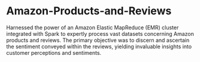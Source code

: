 # Amazon-Products-and-Reviews
Harnessed the power of an Amazon Elastic MapReduce (EMR) cluster integrated with Spark to expertly process vast datasets concerning Amazon products and reviews. The primary objective was to discern and ascertain the sentiment conveyed within the reviews, yielding invaluable insights into customer perceptions and sentiments.
